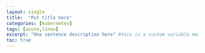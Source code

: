 ```yaml
---
layout: single
title:  "Put title here"
categories: [kubernetes]
tags: [azure,linux]
excerpt: "One sentence description here" #this is a custom variable meant for a short description to be displayed on home page
toc: true
---
```

<!-- begin_excerpt -->
<!-- end_excerpt -->

<!-- 
{% highlight bash %}
#code sample here
{% endhighlight %}
-->

